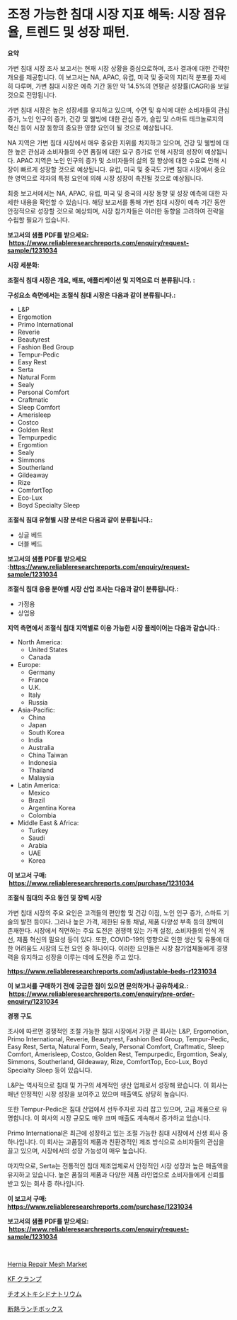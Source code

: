 <p><h1>조정 가능한 침대 시장 지표 해독: 시장 점유율, 트렌드 및 성장 패턴.</h1></p><p><strong>요약</strong></p>
<p><p>가변 침대 시장 조사 보고서는 현재 시장 상황을 중심으로하며, 조사 결과에 대한 간략한 개요를 제공합니다. 이 보고서는 NA, APAC, 유럽, 미국 및 중국의 지리적 분포를 자세히 다루며, 가변 침대 시장은 예측 기간 동안 약 14.5%의 연평균 성장률(CAGR)을 보일 것으로 전망됩니다.</p><p>가변 침대 시장은 높은 성장세를 유지하고 있으며, 수면 및 휴식에 대한 소비자들의 관심 증가, 노인 인구의 증가, 건강 및 웰빙에 대한 관심 증가, 슬립 및 스마트 테크놀로지의 혁신 등이 시장 동향의 중요한 영향 요인이 될 것으로 예상됩니다.</p><p>NA 지역은 가변 침대 시장에서 매우 중요한 지위를 차지하고 있으며, 건강 및 웰빙에 대한 높은 관심과 소비자들의 수면 품질에 대한 요구 증가로 인해 시장의 성장이 예상됩니다. APAC 지역은 노인 인구의 증가 및 소비자들의 삶의 질 향상에 대한 수요로 인해 시장이 빠르게 성장할 것으로 예상됩니다. 유럽, 미국 및 중국도 가변 침대 시장에서 중요한 영역으로 각자의 특정 요인에 의해 시장 성장이 촉진될 것으로 예상됩니다.</p><p>최종 보고서에서는 NA, APAC, 유럽, 미국 및 중국의 시장 동향 및 성장 예측에 대한 자세한 내용을 확인할 수 있습니다. 해당 보고서를 통해 가변 침대 시장이 예측 기간 동안 안정적으로 성장할 것으로 예상되며, 시장 참가자들은 이러한 동향을 고려하여 전략을 수립할 필요가 있습니다.</p></p>
<p><strong>보고서의 샘플 PDF를 받으세요: &nbsp;<a href="https://www.reliableresearchreports.com/enquiry/request-sample/1231034">https://www.reliableresearchreports.com/enquiry/request-sample/1231034</a></strong></p>
<p><strong>시장 세분화:</strong></p>
<p><strong> 조절식 침대 시장은 개요, 배포, 애플리케이션 및 지역으로 더 분류됩니다. :</strong></p>
<p><strong>구성요소 측면에서는 조절식 침대 시장은 다음과 같이 분류됩니다.:</strong></p>
<p><ul><li>L&P</li><li>Ergomotion</li><li>Primo International</li><li>Reverie</li><li>Beautyrest</li><li>Fashion Bed Group</li><li>Tempur-Pedic</li><li>Easy Rest</li><li>Serta</li><li>Natural Form</li><li>Sealy</li><li>Personal Comfort</li><li>Craftmatic</li><li>Sleep Comfort</li><li>Amerisleep</li><li>Costco</li><li>Golden Rest</li><li>Tempurpedic</li><li>Ergomtion</li><li>Sealy</li><li>Simmons</li><li>Southerland</li><li>Gildeaway</li><li>Rize</li><li>ComfortTop</li><li>Eco-Lux</li><li>Boyd Specialty Sleep</li></ul></p>
<p><strong> 조절식 침대 유형별 시장 분석은 다음과 같이 분류됩니다.:</strong></p>
<p><ul><li>싱글 베드</li><li>더블 베드</li></ul></p>
<p><strong>보고서의 샘플 PDF를 받으세요 :<a href="https://www.reliableresearchreports.com/enquiry/request-sample/1231034">https://www.reliableresearchreports.com/enquiry/request-sample/1231034</a></strong></p>
<p><strong> 조절식 침대 응용 분야별 시장 산업 조사는 다음과 같이 분류됩니다.:</strong></p>
<p><ul><li>가정용</li><li>상업용</li></ul></p>
<p><strong>지역 측면에서 조절식 침대 지역별로 이용 가능한 시장 플레이어는 다음과 같습니다.:</strong></p>
<p><ul>
    <li>
        North America:
        <ul>
            <li>United States</li>
            <li>Canada</li>
        </ul>
    </li>
    <li>
        Europe:
        <ul>
            <li>Germany</li>
            <li>France</li>
            <li>U.K.</li>
            <li>Italy</li>
            <li>Russia</li>
        </ul>
    </li>
    <li>
        Asia-Pacific:
        <ul>
            <li>China</li>
            <li>Japan</li>
            <li>South Korea</li>
            <li>India</li>
            <li>Australia</li>
            <li>China Taiwan</li>
            <li>Indonesia</li>
            <li>Thailand</li>
            <li>Malaysia</li>
        </ul>
    </li>
    <li>
        Latin America:
        <ul>
            <li>Mexico</li>
            <li>Brazil</li>
            <li>Argentina Korea</li>
            <li>Colombia</li>
        </ul>
    </li>
    <li>
        Middle East & Africa:
        <ul>
            <li>Turkey</li>
            <li>Saudi</li>
            <li>Arabia</li>
            <li>UAE</li>
            <li>Korea</li>
        </ul>
    </li>
    </ul></p>
<p><strong>이 보고서 구매: &nbsp;<a href="https://www.reliableresearchreports.com/purchase/1231034">https://www.reliableresearchreports.com/purchase/1231034</a></strong></p>
<p><strong>조절식 침대의 주요 동인 및 장벽 시장</strong></p>
<p><p>가변 침대 시장의 주요 요인은 고객들의 편안함 및 건강 이점, 노인 인구 증가, 스마트 기술의 발전 등이다. 그러나 높은 가격, 제한된 유통 채널, 제품 다양성 부족 등의 장벽이 존재한다. 시장에서 직면하는 주요 도전은 경쟁력 있는 가격 설정, 소비자들의 인식 개선, 제품 혁신의 필요성 등이 있다. 또한, COVID-19의 영향으로 인한 생산 및 유통에 대한 어려움도 시장의 도전 요인 중 하나이다. 이러한 요인들은 시장 참가업체들에게 경쟁력을 유지하고 성장을 이루는 데에 도전을 주고 있다.</p></p>
<p><strong><a href="https://www.reliableresearchreports.com/adjustable-beds-r1231034">https://www.reliableresearchreports.com/adjustable-beds-r1231034</a></strong></p>
<p><strong>이 보고서를 구매하기 전에 궁금한 점이 있으면 문의하거나 공유하세요.: &nbsp;<a href="https://www.reliableresearchreports.com/enquiry/pre-order-enquiry/1231034">https://www.reliableresearchreports.com/enquiry/pre-order-enquiry/1231034</a></strong></p>
<p><strong>경쟁 구도</strong></p>
<p><p>조사에 따르면 경쟁적인 조절 가능한 침대 시장에서 가장 큰 회사는 L&P, Ergomotion, Primo International, Reverie, Beautyrest, Fashion Bed Group, Tempur-Pedic, Easy Rest, Serta, Natural Form, Sealy, Personal Comfort, Craftmatic, Sleep Comfort, Amerisleep, Costco, Golden Rest, Tempurpedic, Ergomtion, Sealy, Simmons, Southerland, Gildeaway, Rize, ComfortTop, Eco-Lux, Boyd Specialty Sleep 등이 있습니다. </p><p>L&P는 역사적으로 침대 및 가구의 세계적인 생산 업체로서 성장해 왔습니다. 이 회사는 매년 안정적인 시장 성장을 보여주고 있으며 매출액도 상당히 높습니다.</p><p>또한 Tempur-Pedic은 침대 산업에서 선두주자로 자리 잡고 있으며, 고급 제품으로 유명합니다. 이 회사의 시장 규모도 매우 크며 매출도 계속해서 증가하고 있습니다.</p><p>Primo International은 최근에 성장하고 있는 조절 가능한 침대 시장에서 신생 회사 중 하나입니다. 이 회사는 고품질의 제품과 친환경적인 제조 방식으로 소비자들의 관심을 끌고 있으며, 시장에서의 성장 가능성이 매우 높습니다.</p><p>마지막으로, Serta는 전통적인 침대 제조업체로서 안정적인 시장 성장과 높은 매출액을 유지하고 있습니다. 높은 품질의 제품과 다양한 제품 라인업으로 소비자들에게 신뢰를 받고 있는 회사 중 하나입니다.</p></p>
<p><strong>이 보고서 구매: &nbsp; <a href="https://www.reliableresearchreports.com/purchase/1231034">https://www.reliableresearchreports.com/purchase/1231034</a></strong></p>
<p><strong>보고서의 샘플 PDF를 받으세요: &nbsp;<a href="https://www.reliableresearchreports.com/enquiry/request-sample/1231034">https://www.reliableresearchreports.com/enquiry/request-sample/1231034</a></strong><strong></strong></p>
<p>&nbsp;</p>
<p><p><a href="https://github.com/PeterParrish5/Market-Research-Report-List-4/blob/main/hernia-repair-mesh-market.md">Hernia Repair Mesh Market</a></p><p><a href="https://medium.com/@fosterfahey38/kf%E3%82%AF%E3%83%A9%E3%83%B3%E3%83%97%E5%B8%82%E5%A0%B4%E5%88%86%E6%9E%90-%E3%81%9D%E3%81%AEcagr-%E5%B8%82%E5%A0%B4%E3%82%BB%E3%82%B0%E3%83%A1%E3%83%B3%E3%83%86%E3%83%BC%E3%82%B7%E3%83%A7%E3%83%B3-%E3%81%8A%E3%82%88%E3%81%B3%E3%82%B0%E3%83%AD%E3%83%BC%E3%83%90%E3%83%AB%E7%94%A3%E6%A5%AD%E6%A6%82%E8%A6%81-79554b670a3d">KF クランプ</a></p><p><a href="https://github.com/CloydAbbott2023/Market-Research-Report-List-1/blob/main/820670126062.md">チオメトキシドナトリウム</a></p><p><a href="https://medium.com/@freedayundt2023/%E6%AC%A1%E3%81%AE%E6%96%87%E7%AB%A0%E3%82%92%E6%97%A5%E6%9C%AC%E8%AA%9E%E3%81%AB%E7%BF%BB%E8%A8%B3%E3%81%97%E3%81%BE%E3%81%99-%E6%96%AD%E7%86%B1%E3%83%A9%E3%83%B3%E3%83%81%E3%83%9C%E3%83%83%E3%82%AF%E3%82%B9%E5%B8%82%E5%A0%B4%E3%81%AE%E5%88%86%E6%9E%90-%E3%82%B0%E3%83%AD%E3%83%BC%E3%83%90%E3%83%AB%E7%94%A3%E6%A5%AD%E3%81%AE%E5%B1%95%E6%9C%9B%E3%81%A8%E4%BA%88%E6%B8%AC-2024%E5%B9%B4%E3%81%8B%E3%82%892031%E5%B9%B4-bbcb3eb873f4">断熱ランチボックス</a></p></p>